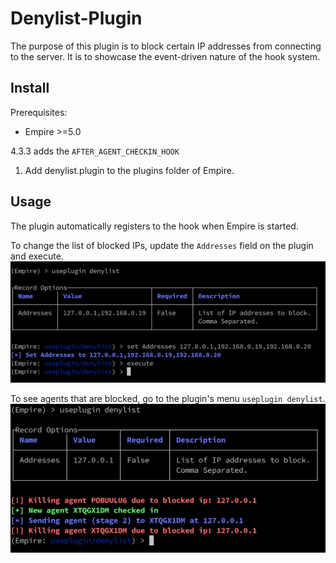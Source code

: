# Denylist-Plugin
The purpose of this plugin is to block certain IP addresses from connecting to the server.
It is to showcase the event-driven nature of the hook system.

## Install
Prerequisites:
- Empire >=5.0

4.3.3 adds the `AFTER_AGENT_CHECKIN_HOOK`

1. Add denylist.plugin to the plugins folder of Empire.

## Usage
The plugin automatically registers to the hook when Empire is started.

To change the list of blocked IPs, update the `Addresses` field on the plugin and execute.
![](./2.png)

To see agents that are blocked, go to the plugin's menu `useplugin denylist`.
![](./3.png)
